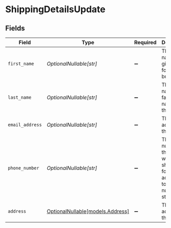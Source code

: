 # ShippingDetailsUpdate


## Fields

| Field                                                                                           | Type                                                                                            | Required                                                                                        | Description                                                                                     | Example                                                                                         |
| ----------------------------------------------------------------------------------------------- | ----------------------------------------------------------------------------------------------- | ----------------------------------------------------------------------------------------------- | ----------------------------------------------------------------------------------------------- | ----------------------------------------------------------------------------------------------- |
| `first_name`                                                                                    | *OptionalNullable[str]*                                                                         | :heavy_minus_sign:                                                                              | The first name(s) or given name for the buyer.                                                  | John                                                                                            |
| `last_name`                                                                                     | *OptionalNullable[str]*                                                                         | :heavy_minus_sign:                                                                              | The last name, or family name, of the buyer.                                                    | Doe                                                                                             |
| `email_address`                                                                                 | *OptionalNullable[str]*                                                                         | :heavy_minus_sign:                                                                              | The email address for the buyer.                                                                | john@example.com                                                                                |
| `phone_number`                                                                                  | *OptionalNullable[str]*                                                                         | :heavy_minus_sign:                                                                              | The phone number for the buyer which should be formatted according to the E164 number standard. | +1234567890                                                                                     |
| `address`                                                                                       | [OptionalNullable[models.Address]](../models/address.md)                                        | :heavy_minus_sign:                                                                              | The billing address for the buyer.                                                              |                                                                                                 |